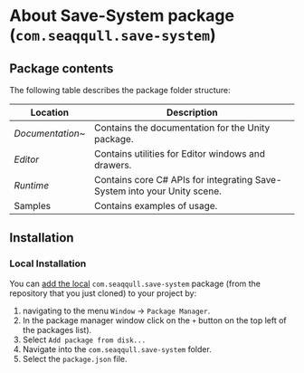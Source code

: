 # About Save-System package (`com.seaqqull.save-system`)

## Package contents

The following table describes the package folder structure:

| **Location**           | **Description**                                                         |
| ---------------------- | ----------------------------------------------------------------------- |
| _Documentation~_       | Contains the documentation for the Unity package.                       |
| _Editor_               | Contains utilities for Editor windows and drawers.                      |
| _Runtime_              | Contains core C# APIs for integrating Save-System into your Unity scene.|
| Samples                | Contains examples of usage.                                             |

<a name="Installation"></a>

## Installation

### Local Installation
You can [add the local](https://docs.unity3d.com/Manual/upm-ui-local.html)
`com.seaqqull.save-system` package (from the repository that you just cloned) to your
project by:

1. navigating to the menu `Window` -> `Package Manager`.
2. In the package manager window click on the `+` button on the top left of the packages list).
3. Select `Add package from disk...`
4. Navigate into the `com.seaqqull.save-system` folder.
5. Select the `package.json` file.
